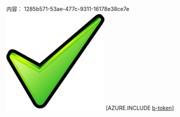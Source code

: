 内容︰ 1285b571-53ae-477c-9311-16178e38ce7e![图像](396f648d-7c45-41bc-8a43-a6e5adca2ca4.png)
[AZURE.INCLUDE [b-token](a4ef55f0-8fe0-46d3-a0d9-350c9da3665e.md)]

